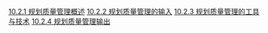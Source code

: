 [10.2.1 规划质量管理概述](253.md)
[10.2.2 规划质量管理的输入](254.md)
[10.2.3 规划质量管理的工具与技术](255.md)
[10.2.4 规划质量管理输出](256.md)
